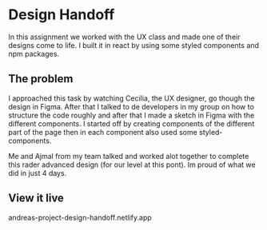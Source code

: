 # Design Handoff

In this assignment we worked with the UX class and made one of their designs come to life. I built it in react by using some styled components and npm packages.

## The problem

I approached this task by watching Cecilia, the UX designer, go though the design in Figma. After that I talked to de developers in my group on how to structure the code roughly and after that I made a sketch in Figma with the different components. I started off by creating components of the different part of the page then in each component also used some styled-components.

Me and Ajmal from my team talked and worked alot together to complete this rader advanced design (for our level at this pont). Im proud of what we did in just 4 days.

## View it live

andreas-project-design-handoff.netlify.app


